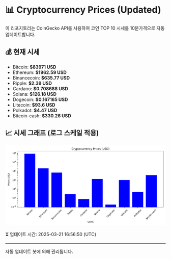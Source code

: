 
# 📊 Cryptocurrency Prices (Updated)

이 리포지토리는 CoinGecko API를 사용하여 코인 TOP 10 시세를 10분가격으로 자동 업데이트합니다.

## 💰 현재 시세
- Bitcoin: **$83971 USD**
- Ethereum: **$1962.59 USD**
- Binancecoin: **$635.77 USD**
- Ripple: **$2.39 USD**
- Cardano: **$0.708688 USD**
- Solana: **$126.18 USD**
- Dogecoin: **$0.167165 USD**
- Litecoin: **$93.6 USD**
- Polkadot: **$4.47 USD**
- Bitcoin-cash: **$330.26 USD**

## 📈 시세 그래프 (로그 스케일 적용)
![Crypto Prices](crypto_prices.png)

⏳ 업데이트 시간: 2025-03-21 16:56:50 (UTC)

---
자동 업데이트 봇에 의해 관리됩니다.

